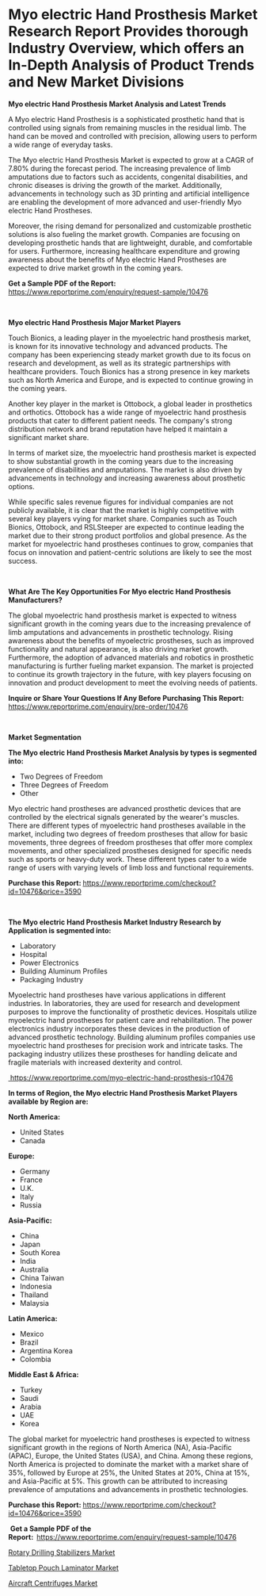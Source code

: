 <p><h1>Myo electric Hand Prosthesis Market Research Report Provides thorough Industry Overview, which offers an In-Depth Analysis of Product Trends and New Market Divisions</h1></p><p><strong>Myo electric Hand Prosthesis Market Analysis and Latest Trends</strong></p>
<p><p>A Myo electric Hand Prosthesis is a sophisticated prosthetic hand that is controlled using signals from remaining muscles in the residual limb. The hand can be moved and controlled with precision, allowing users to perform a wide range of everyday tasks.</p><p>The Myo electric Hand Prosthesis Market is expected to grow at a CAGR of 7.80% during the forecast period. The increasing prevalence of limb amputations due to factors such as accidents, congenital disabilities, and chronic diseases is driving the growth of the market. Additionally, advancements in technology such as 3D printing and artificial intelligence are enabling the development of more advanced and user-friendly Myo electric Hand Prostheses.</p><p>Moreover, the rising demand for personalized and customizable prosthetic solutions is also fueling the market growth. Companies are focusing on developing prosthetic hands that are lightweight, durable, and comfortable for users. Furthermore, increasing healthcare expenditure and growing awareness about the benefits of Myo electric Hand Prostheses are expected to drive market growth in the coming years.</p></p>
<p><strong>Get a Sample PDF of the Report:&nbsp;</strong> <a href="https://www.reportprime.com/enquiry/request-sample/10476">https://www.reportprime.com/enquiry/request-sample/10476</a></p>
<p>&nbsp;</p>
<p><strong>Myo electric Hand Prosthesis Major Market Players</strong></p>
<p><p>Touch Bionics, a leading player in the myoelectric hand prosthesis market, is known for its innovative technology and advanced products. The company has been experiencing steady market growth due to its focus on research and development, as well as its strategic partnerships with healthcare providers. Touch Bionics has a strong presence in key markets such as North America and Europe, and is expected to continue growing in the coming years.</p><p>Another key player in the market is Ottobock, a global leader in prosthetics and orthotics. Ottobock has a wide range of myoelectric hand prosthesis products that cater to different patient needs. The company's strong distribution network and brand reputation have helped it maintain a significant market share.</p><p>In terms of market size, the myoelectric hand prosthesis market is expected to show substantial growth in the coming years due to the increasing prevalence of disabilities and amputations. The market is also driven by advancements in technology and increasing awareness about prosthetic options.</p><p>While specific sales revenue figures for individual companies are not publicly available, it is clear that the market is highly competitive with several key players vying for market share. Companies such as Touch Bionics, Ottobock, and RSLSteeper are expected to continue leading the market due to their strong product portfolios and global presence. As the market for myoelectric hand prostheses continues to grow, companies that focus on innovation and patient-centric solutions are likely to see the most success.</p></p>
<p>&nbsp;</p>
<p><strong>What Are The Key Opportunities For Myo electric Hand Prosthesis Manufacturers?</strong></p>
<p><p>The global myoelectric hand prosthesis market is expected to witness significant growth in the coming years due to the increasing prevalence of limb amputations and advancements in prosthetic technology. Rising awareness about the benefits of myoelectric prostheses, such as improved functionality and natural appearance, is also driving market growth. Furthermore, the adoption of advanced materials and robotics in prosthetic manufacturing is further fueling market expansion. The market is projected to continue its growth trajectory in the future, with key players focusing on innovation and product development to meet the evolving needs of patients.</p></p>
<p><strong>Inquire or Share Your Questions If Any Before Purchasing This Report:</strong> <a href="https://www.reportprime.com/enquiry/pre-order/10476">https://www.reportprime.com/enquiry/pre-order/10476</a></p>
<p>&nbsp;</p>
<p><strong>Market Segmentation</strong></p>
<p><strong>The Myo electric Hand Prosthesis Market Analysis by types is segmented into:</strong></p>
<p><ul><li>Two Degrees of Freedom</li><li>Three Degrees of Freedom</li><li>Other</li></ul></p>
<p><p>Myo electric hand prostheses are advanced prosthetic devices that are controlled by the electrical signals generated by the wearer's muscles. There are different types of myoelectric hand prostheses available in the market, including two degrees of freedom prostheses that allow for basic movements, three degrees of freedom prostheses that offer more complex movements, and other specialized prostheses designed for specific needs such as sports or heavy-duty work. These different types cater to a wide range of users with varying levels of limb loss and functional requirements.</p></p>
<p><strong>Purchase this Report:&nbsp;</strong><a href="https://www.reportprime.com/checkout?id=10476&price=3590">https://www.reportprime.com/checkout?id=10476&price=3590</a></p>
<p>&nbsp;</p>
<p><strong>The Myo electric Hand Prosthesis Market Industry Research by Application is segmented into:</strong></p>
<p><ul><li>Laboratory</li><li>Hospital</li><li>Power Electronics</li><li>Building Aluminum Profiles</li><li>Packaging Industry</li></ul></p>
<p><p>Myoelectric hand prostheses have various applications in different industries. In laboratories, they are used for research and development purposes to improve the functionality of prosthetic devices. Hospitals utilize myoelectric hand prostheses for patient care and rehabilitation. The power electronics industry incorporates these devices in the production of advanced prosthetic technology. Building aluminum profiles companies use myoelectric hand prostheses for precision work and intricate tasks. The packaging industry utilizes these prostheses for handling delicate and fragile materials with increased dexterity and control.</p></p>
<p><a href="https://www.reportprime.com/myo-electric-hand-prosthesis-r10476">&nbsp;https://www.reportprime.com/myo-electric-hand-prosthesis-r10476</a></p>
<p><strong>In terms of Region, the Myo electric Hand Prosthesis Market Players available by Region are:</strong></p>
<p>
    <p> <strong> North America: </strong>
        <ul>
            <li>United States</li>
            <li>Canada</li>
        </ul>
        </p> 
    <p> <strong> Europe: </strong>
        <ul>
            <li>Germany</li>
            <li>France</li>
            <li>U.K.</li>
            <li>Italy</li>
            <li>Russia</li>
        </ul>
        </p> 
    <p> <strong> Asia-Pacific: </strong>
        <ul>
            <li>China</li>
            <li>Japan</li>
            <li>South Korea</li>
            <li>India</li>
            <li>Australia</li>
            <li>China Taiwan</li>
            <li>Indonesia</li>
            <li>Thailand</li>
            <li>Malaysia</li>
        </ul>
        </p> 
    <p> <strong> Latin America: </strong>
        <ul>
            <li>Mexico</li>
            <li>Brazil</li>
            <li>Argentina Korea</li>
            <li>Colombia</li>
        </ul>
        </p> 
    <p> <strong> Middle East & Africa: </strong>
        <ul>
            <li>Turkey</li>
            <li>Saudi</li>
            <li>Arabia</li>
            <li>UAE</li>
            <li>Korea</li>
        </ul>
    </p>
    </p>
<p><p>The global market for myoelectric hand prostheses is expected to witness significant growth in the regions of North America (NA), Asia-Pacific (APAC), Europe, the United States (USA), and China. Among these regions, North America is projected to dominate the market with a market share of 35%, followed by Europe at 25%, the United States at 20%, China at 15%, and Asia-Pacific at 5%. This growth can be attributed to increasing prevalence of amputations and advancements in prosthetic technologies.</p></p>
<p><strong>Purchase this Report: </strong><a href="https://www.reportprime.com/checkout?id=10476&price=3590">https://www.reportprime.com/checkout?id=10476&price=3590</a></p>
<p>&nbsp;<strong>Get a Sample PDF of the Report:&nbsp;&nbsp;</strong><a href="https://www.reportprime.com/enquiry/request-sample/10476">https://www.reportprime.com/enquiry/request-sample/10476</a></p>
<p><strong></strong></p>
<p><p><a href="https://www.linkedin.com/pulse/rotary-drilling-stabilizers-market-insight-trends-growth-molce?trackingId=uDcPz22RqFhsO0uMMVH%2Buw%3D%3D">Rotary Drilling Stabilizers Market</a></p><p><a href="https://www.linkedin.com/pulse/tabletop-pouch-laminator-market-size-reveals-best-marketing-89vne?trackingId=X5Iz%2BONPCSldJsmsuUoljw%3D%3D">Tabletop Pouch Laminator Market</a></p><p><a href="https://www.linkedin.com/pulse/aircraft-centrifuges-market-furnishes-information-share-fyk7e?trackingId=L5pCJRO2AD%2FAr9qkV%2F72QQ%3D%3D">Aircraft Centrifuges Market</a></p></p>